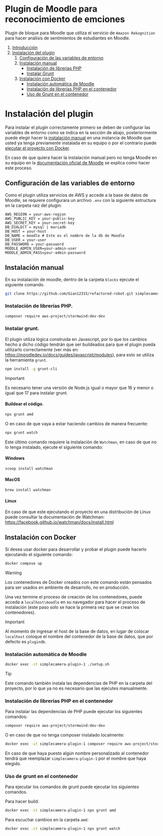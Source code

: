 # Plugin de Moodle para reconocimiento de emciones

Plugin de bloque para Moodle que utiliza el servicio de `Amazon Rekognition` para hacer análisis de sentimientos de estudiantes en Moodle.

1. [Introducción](#introducción)
2. [Instalación del plugin](#instalación-del-plugin)
      1. [Configuración de las variables de entorno](#configuración-de-las-variables-de-entorno)
      2. [Instalación manual](#instalación-manual)
            - [Instalación de librerías PHP](#instalación-de-librerías-php)
            - [Instalar Grunt](#instalar-grunt)
      3. [Instalación con Docker](#instalación-con-docker)
            - [Instalación automática de Moodle](#instalación-automática-de-moodle)
            - [Instalación de librerías PHP en el contenedor](#instalación-de-librerías-php-en-el-contenedor)
            - [Uso de Grunt en el contenedor](#uso-de-grunt-en-el-contenedor)

# Instalación del plugin

Para instalar el plugin correctamente primero se deben de configurar las variables de entorno como se indica en la sección de abajo, posteriormente puede elegir hacer la [instalación manual](#instalación-del-plugin) en una instancia de Moodle que usted ya tenga previamente instalada en su equipo o por el contrario puede [ejecutar el proyecto con Docker](#ejecutar-proyecto-con-dockerj).

En caso de que quiera hacer la instalación manual pero no tenga Moodle en su equipo en la [documentación oficial de Moodle](https://docs.moodle.org/403/en/Installing_Moodle) se explica como hacer este proceso.

## Configuración de las variables de entorno

Como el plugin utiliza servicios de AWS y accede a la base de datos de Moodle, se requiere configurara un archivo `.env` con la siguiente estructura en la carpeta raiz del plugin:

```.env
AWS_REGION = your-aws-region
AWS_PUBLIC_KEY = your-public-key
AWS_SECRET_KEY = your-secret-key
DB_DIALECT = mysql | mariadb
DB_HOST = your-host
DB_NAME = moodle # Este es el nombre de la db de Moodle
DB_USER = your-user
DB_PASSWORD = your-password
MOODLE_ADMIN_USER=your-admin-user
MOODLE_ADMIN_PASS=your-admin-password
```
## Instalación manual

En su instalación de moodle, dentro de la carpeta `blocks` ejecute el siguiente comando.

```bash
git clone https://github.com/Gian12315/refactored-robot.git simplecamera
```

### Instalación de librerías PHP.

```bash
composer require aws-project/stormwind:dev-dev
```

### Instalar grunt.

El plugin utiliza lógica construida en Javascript, por lo que los cambios hecho a dicho código tendrán que ser buildeados para que el plugin pueda utilizarlo correctamente (ver más en: https://moodledev.io/docs/guides/javascript/modules), para esto se utiliza la herramienta `grunt`.

```bash
npm install -g grunt-cli
```

> [!IMPORTANT] 
> Es necesario tener una versión de Node.js igual o mayor que 16 y menor o igual que 17 para instalar grunt.

#### Buildear el código.
```bash
npx grunt amd
```

O en caso de que vaya a estar haciendo cambios de manera frecuente:

```bash
npx grunt watch
```

Este último comando requiere la instalación de `Watchman`, en caso de que no lo tenga instalado, ejecute el siguiente comando:

#### Windows
```bash
scoop install watchman
```

#### MacOS
```bash
brew install watchman
```

#### Linux
En caso de que este ejecutando el proyecto en una distribución de Linux puede consultar la documentación de Watchman: https://facebook.github.io/watchman/docs/install.html

## Instalación con Docker

Sí desea usar docker para desarrollar y probar el plugin puede hacerlo ejecutando el siguiente comando:

```bash
docker compose up
```

> [!WARNING]
> Los contenedores de Docker creados con este comando están pensados para ser usados en ambiente de desarrollo, no en producción.

Una vez termine el proceso de creación de los contenedores, puede acceda a `localhost\moodle` en su navegador para hacer el proceso de instalación (este paso solo se hace la primera vez que se crean los contenedores).

> [!IMPORTANT]
> Al momento de ingresar el host de la base de datos, en lugar de colocar `localhost` coloque el nombre del contenedor de la base de datos, que por defecto es `plugindb`.

### Instalación automática de Moodle

```bash
docker exec -it simplecamera-plugin-1 ./setup.sh
```

> [!TIP]
> Este comando también instala las dependencias de PHP en la carpeta del proyecto, por lo que ya no es necesario que las ejecutes manualmente.

### Instalación de librerías PHP en el contenedor

Para instalar las dependencias de PHP puede ejecutar los siguientes comandos:

```bash
composer require aws-project/stormwind:dev-dev
```

O en caso de que no tenga composer instalado localmente:

```bash
docker exec -it simplecamera-plugin-1 composer require aws-project/stormwind:dev-dev
```
En caso de que haya puesto algún nombre personalizado al contenedor tendrá que reemplazar `simplecamera-plugin-1` por el nombre que haya elegido.

### Uso de grunt en el contenedor

Para ejecutar los comandos de grunt puede ejecutar los siguientes comandos.

Para hacer build:

```bash
docker exec -it simplecamera-plugin-1 npx grunt amd
```

Para escuchar cambios en la carpeta `amd`:

```bash
docker exec -it simplecamera-plugin-1 npx grunt watch
```

